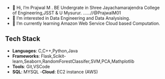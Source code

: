 - 👋 Hi, I’m  Prajwal M . BE Undergrate in Shree Jayachamarajendra College of Engineering,JSST & U Mysurur. ......//@PrajwalM01
- 👀 I’m interested in Data Engineering and Data Analysising.
- 🌱 I’m currently learning Amazon Web Service Cloud based Computation. 

## Tech Stack
- **Languages**: C,C++,Python,Java
- **Frameworks**: Flask,Scikit-learn,Seaborn,RandomForestClassifer,SVM,PCA,Mathplotlib
- **Tools**: Git,VSCode
- **SQL**: MYSQL 
-**Cloud**: EC2 instance (AWS)

